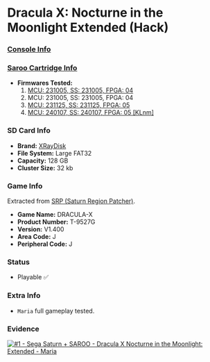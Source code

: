 # Dracula X: Nocturne in the Moonlight Extended (Hack)

### [Console Info](../../../../Info/Consoles/VA13/README.md)

### [Saroo Cartridge Info](../../../../Info/Cartridges/RetroGameParadiseStore/1.32F/README.md)

- <b>Firmwares Tested:</b>
  1. [MCU: 231005, SS: 231005, FPGA: 04](../01/README.md)
  2. MCU: 231005, SS: 231005, FPGA: 04
  3. [MCU: 231125, SS: 231125, FPGA: 05](../03/README.md)
  4. [MCU: 240107, SS: 240107, FPGA: 05 [KLnm]](../04/README.md)

### SD Card Info

- <b>Brand:</b> [XRayDisk](https://s.click.aliexpress.com/e/_DFQnFSH)
- <b>File System:</b> Large FAT32
- <b>Capacity:</b> 128 GB
- <b>Cluster Size:</b> 32 kb

### Game Info

Extracted from [SRP (Saturn Region Patcher)](https://segaxtreme.net/resources/saturn-region-patcher.81/download).

- <b>Game Name:</b> DRACULA-X
- <b>Product Number:</b> T-9527G
- <b>Version:</b> V1.400
- <b>Area Code:</b> J
- <b>Peripheral Code:</b> J

### Status

- Playable :white_check_mark:

### Extra Info

- `Maria` full gameplay tested.

### Evidence

[![#1 - Sega Saturn + SAROO - Dracula X Nocturne in the Moonlight: Extended - Maria](https://img.youtube.com/vi/XmqmVlLkNTA/0.jpg)](https://www.youtube.com/watch?v=XmqmVlLkNTA)
